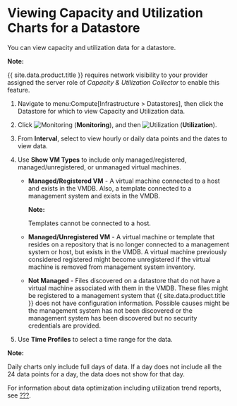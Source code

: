 # Viewing Capacity and Utilization Charts for a Datastore

You can view capacity and utilization data for a datastore.

**Note:**

{{ site.data.product.title }} requires network visibility to your provider assigned
the server role of *Capacity & Utilization Collector* to enable this
feature.

</div>

1.  Navigate to menu:Compute\[Infrastructure \> Datastores\], then click
    the Datastore for which to view Capacity and Utilization data.

2.  Click ![Monitoring](../images/1994.png) (**Monitoring**), and then
    ![Utilization](../images/1994.png) (**Utilization**).

3.  From **Interval**, select to view hourly or daily data points and
    the dates to view data.

4.  Use **Show VM Types** to include only managed/registered,
    managed/unregistered, or unmanaged virtual machines.

      - **Managed/Registered VM** - A virtual machine connected to a
        host and exists in the VMDB. Also, a template connected to a
        management system and exists in the VMDB.

        **Note:**

        Templates cannot be connected to a host.

        </div>

      - **Managed/Unregistered VM** - A virtual machine or template that
        resides on a repository that is no longer connected to a
        management system or host, but exists in the VMDB. A virtual
        machine previously considered registered might become
        unregistered if the virtual machine is removed from management
        system inventory.

      - **Not Managed** - Files discovered on a datastore that do not
        have a virtual machine associated with them in the VMDB. These
        files might be registered to a management system that
        {{ site.data.product.title }} does not have configuration information.
        Possible causes might be the management system has not been
        discovered or the management system has been discovered but no
        security credentials are provided.

5.  Use **Time Profiles** to select a time range for the data.

**Note:**

Daily charts only include full days of data. If a day does not include
all the 24 data points for a day, the data does not show for that day.

</div>

For information about data optimization including utilization trend
reports, see [???](#data-optimization).
